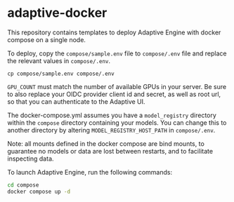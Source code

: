 # adaptive-docker

This repository contains templates to deploy Adaptive Engine with docker compose on a single node.

To deploy, copy the `compose/sample.env` file to `compose/.env` file and replace the relevant values in `compose/.env`.

```
cp compose/sample.env compose/.env
```

`GPU_COUNT` must match the number of available GPUs in your server. Be sure to also replace your OIDC provider client id and secret, as well as root url, so that you can authenticate to the Adaptive UI.

The docker-compose.yml assumes you have a `model_registry` directory within the `compose` directory containing your models.
You can change this to another directory by altering `MODEL_REGISTRY_HOST_PATH` in `compose/.env`.

Note: all mounts defined in the docker compose are bind mounts, to guarantee no models or data are lost between restarts, and to facilitate inspecting data.

To launch Adaptive Engine, run the following commands:

```bash
cd compose
docker compose up -d
```

